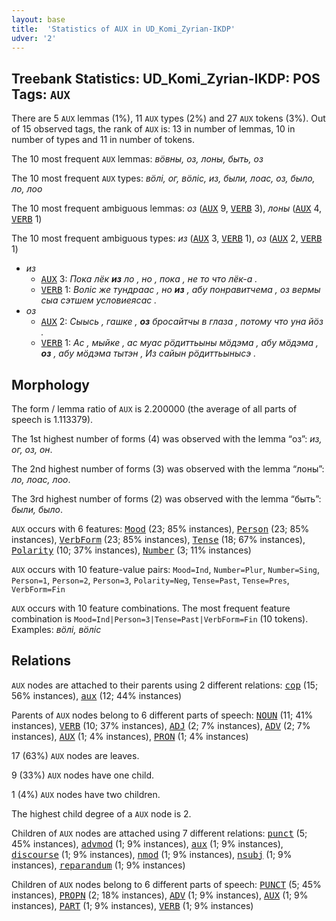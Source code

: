 ```yaml
---
layout: base
title:  'Statistics of AUX in UD_Komi_Zyrian-IKDP'
udver: '2'
---
```


## Treebank Statistics: UD_Komi_Zyrian-IKDP: POS Tags: `AUX`

There are 5 `AUX` lemmas (1%), 11 `AUX` types (2%) and 27 `AUX` tokens (3%).
Out of 15 observed tags, the rank of `AUX` is: 13 in number of lemmas, 10 in number of types and 11 in number of tokens.

The 10 most frequent `AUX` lemmas: <em>вӧвны, оз, лоны, быть, oз</em>

The 10 most frequent `AUX` types:  <em>вӧлі, ог, вӧліс, из, были, лоас, оз, было, ло, лоо</em>

The 10 most frequent ambiguous lemmas: <em>оз</em> (<tt><a href="kpv_ikdp-pos-AUX.html">AUX</a></tt> 9, <tt><a href="kpv_ikdp-pos-VERB.html">VERB</a></tt> 3), <em>лоны</em> (<tt><a href="kpv_ikdp-pos-AUX.html">AUX</a></tt> 4, <tt><a href="kpv_ikdp-pos-VERB.html">VERB</a></tt> 1)

The 10 most frequent ambiguous types:  <em>из</em> (<tt><a href="kpv_ikdp-pos-AUX.html">AUX</a></tt> 3, <tt><a href="kpv_ikdp-pos-VERB.html">VERB</a></tt> 1), <em>оз</em> (<tt><a href="kpv_ikdp-pos-AUX.html">AUX</a></tt> 2, <tt><a href="kpv_ikdp-pos-VERB.html">VERB</a></tt> 1)


* <em>из</em>
  * <tt><a href="kpv_ikdp-pos-AUX.html">AUX</a></tt> 3: <em>Пока лёк <b>из</b> ло , но , пока , не то что лёк-а .</em>
  * <tt><a href="kpv_ikdp-pos-VERB.html">VERB</a></tt> 1: <em>Воліс же тундраас , но <b>из</b> , абу понравитчема , оз вермы сыа сэтшем условиеясас .</em>
* <em>оз</em>
  * <tt><a href="kpv_ikdp-pos-AUX.html">AUX</a></tt> 2: <em>Сыысь , гашке , <b>оз</b> бросайтчы в глаза , потому что уна йӧз .</em>
  * <tt><a href="kpv_ikdp-pos-VERB.html">VERB</a></tt> 1: <em>Ас , мыйке , ас муас рӧдиттьыны мӧдэма , абу мӧдэма , <b>оз</b> , абу мӧдэма тытэн , Из сайын рӧдиттьынысэ .</em>

## Morphology

The form / lemma ratio of `AUX` is 2.200000 (the average of all parts of speech is 1.113379).

The 1st highest number of forms (4) was observed with the lemma “оз”: <em>из, ог, оз, он</em>.

The 2nd highest number of forms (3) was observed with the lemma “лоны”: <em>ло, лоас, лоо</em>.

The 3rd highest number of forms (2) was observed with the lemma “быть”: <em>были, было</em>.

`AUX` occurs with 6 features: <tt><a href="kpv_ikdp-feat-Mood.html">Mood</a></tt> (23; 85% instances), <tt><a href="kpv_ikdp-feat-Person.html">Person</a></tt> (23; 85% instances), <tt><a href="kpv_ikdp-feat-VerbForm.html">VerbForm</a></tt> (23; 85% instances), <tt><a href="kpv_ikdp-feat-Tense.html">Tense</a></tt> (18; 67% instances), <tt><a href="kpv_ikdp-feat-Polarity.html">Polarity</a></tt> (10; 37% instances), <tt><a href="kpv_ikdp-feat-Number.html">Number</a></tt> (3; 11% instances)

`AUX` occurs with 10 feature-value pairs: `Mood=Ind`, `Number=Plur`, `Number=Sing`, `Person=1`, `Person=2`, `Person=3`, `Polarity=Neg`, `Tense=Past`, `Tense=Pres`, `VerbForm=Fin`

`AUX` occurs with 10 feature combinations.
The most frequent feature combination is `Mood=Ind|Person=3|Tense=Past|VerbForm=Fin` (10 tokens).
Examples: <em>вӧлі, вӧліс</em>


## Relations

`AUX` nodes are attached to their parents using 2 different relations: <tt><a href="kpv_ikdp-dep-cop.html">cop</a></tt> (15; 56% instances), <tt><a href="kpv_ikdp-dep-aux.html">aux</a></tt> (12; 44% instances)

Parents of `AUX` nodes belong to 6 different parts of speech: <tt><a href="kpv_ikdp-pos-NOUN.html">NOUN</a></tt> (11; 41% instances), <tt><a href="kpv_ikdp-pos-VERB.html">VERB</a></tt> (10; 37% instances), <tt><a href="kpv_ikdp-pos-ADJ.html">ADJ</a></tt> (2; 7% instances), <tt><a href="kpv_ikdp-pos-ADV.html">ADV</a></tt> (2; 7% instances), <tt><a href="kpv_ikdp-pos-AUX.html">AUX</a></tt> (1; 4% instances), <tt><a href="kpv_ikdp-pos-PRON.html">PRON</a></tt> (1; 4% instances)

17 (63%) `AUX` nodes are leaves.

9 (33%) `AUX` nodes have one child.

1 (4%) `AUX` nodes have two children.

The highest child degree of a `AUX` node is 2.

Children of `AUX` nodes are attached using 7 different relations: <tt><a href="kpv_ikdp-dep-punct.html">punct</a></tt> (5; 45% instances), <tt><a href="kpv_ikdp-dep-advmod.html">advmod</a></tt> (1; 9% instances), <tt><a href="kpv_ikdp-dep-aux.html">aux</a></tt> (1; 9% instances), <tt><a href="kpv_ikdp-dep-discourse.html">discourse</a></tt> (1; 9% instances), <tt><a href="kpv_ikdp-dep-nmod.html">nmod</a></tt> (1; 9% instances), <tt><a href="kpv_ikdp-dep-nsubj.html">nsubj</a></tt> (1; 9% instances), <tt><a href="kpv_ikdp-dep-reparandum.html">reparandum</a></tt> (1; 9% instances)

Children of `AUX` nodes belong to 6 different parts of speech: <tt><a href="kpv_ikdp-pos-PUNCT.html">PUNCT</a></tt> (5; 45% instances), <tt><a href="kpv_ikdp-pos-PROPN.html">PROPN</a></tt> (2; 18% instances), <tt><a href="kpv_ikdp-pos-ADV.html">ADV</a></tt> (1; 9% instances), <tt><a href="kpv_ikdp-pos-AUX.html">AUX</a></tt> (1; 9% instances), <tt><a href="kpv_ikdp-pos-PART.html">PART</a></tt> (1; 9% instances), <tt><a href="kpv_ikdp-pos-VERB.html">VERB</a></tt> (1; 9% instances)

